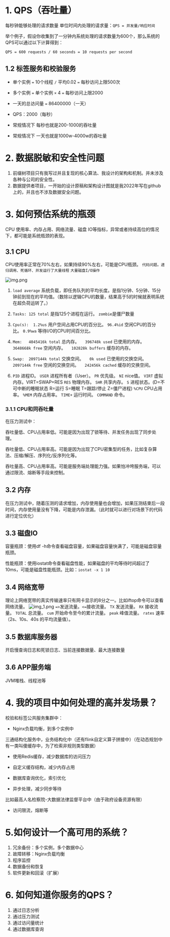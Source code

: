 # 1. QPS（吞吐量）
每秒钟能够处理的请求数量
单位时间内处理的请求量：`QPS = 并发量/响应时间`

举个例子，假设你收集到了一分钟内系统处理的请求数量为600个，那么系统的QPS可以通过以下计算得到：

`QPS = 600 requests / 60 seconds = 10 requests per second`

## 1.2 标签服务和校验服务
- 单个实例 `=` 10个线程 `/` 平均0.02 `=` 每秒访问上限500次
- 多个实例 `=` 单个实例 `×` 4 `=` 每秒访问上限2000
- 一天的总访问量 `=` 86400000（一天）
- QPS：2000（每秒）

- 常规情况下 每秒也就是200-1000的吞吐量
- 常规情况下 一天也就是1000w-4000w的吞吐量

# 2. 数据脱敏和安全性问题

1. 前缀树项目只有我写过并且复现的核心算法、我设计的架构和机制。并未涉及各种与公司的安全性。
2. 数据提供者项目，一开始的设计原稿和架构设计图就是我2022年写在github上的，并且也不涉及数据安全问题。

# 3. 如何预估系统的瓶颈
CPU 使用率、内存占用、网络流量、磁盘 IO等指标，异常或者持续高位的情况下，都可能是系统瓶颈的表现。

## 3.1 CPU
CPU使用率正常在70%左右，如果持续90%左右，可能是CPU瓶颈。
`代码问题。递归调用、死循环、并发运行了大量线程`
`大量磁盘I/O操作`

![img.png](img.png)

1. `load average` 系统负载，即任务队列的平均长度。是指1分钟、5分钟、15分钟前到现在的平均值。（数除以逻辑CPU的数量，结果高于5的时候就表明系统在超负荷运转了。）
2. `Tasks: 125 total` 是指125个进程在运行。 `zombie`是僵尸数量
3. `Cpu(s):  1.2%us` 用户空间占用CPU的百分比。 `96.4%id` 空闲CPU的百分比。 `0.9%wa` 等待I/O的CPU时间百分比。 
4. `Mem:   4045416k total` 总内存。 `  396748k used` 已使用的内存。 `  3648668k free` 空闲内存。 `  102828k buffers` 缓存的内存。
5. `Swap:  2097144k total` 交换空间。 `  0k used` 已使用的交换空间。 `  2097144k free` 空闲的交换空间。 `  242456k cached` 缓存的交换空间。

6. `PID` 进程ID。 `USER` 进程所有者（User）。 `PR` 优先级。 `NI` nice值。 `VIRT` 虚拟内存。VIRT=SWAP+RES `RES` 物理内存。 `SHR` 共享内存。 `S` 进程状态。(D=不可中断的睡眠状态 R=运行 S=睡眠 T=跟踪/停止 Z=僵尸进程) `%CPU` CPU占用率。 `%MEM` 内存占用率。 `TIME+` 运行时间。 `COMMAND` 命令。

### 3.1.1 CPU和同吞吐量
在压力测试中：

吞吐量低、CPU占用率低。可能是因为出现了锁等待、并发任务出现了同步处理。

吞吐量低、CPU占用率高。可能是因为出现了CPU密集型的任务，比如复杂算法、压缩/解压、序列化/反序列化等。

吞吐量高、CPU占用率高。可能是服务端处理能力强。如果怕冲垮服务端，可以通过限流、熔断等手段来控制。

## 3.2 内存
在压力测试中，随着压测的请求增加，内存使用量也会增加，如果压测结束后一段时间，内存使用量没有下降，可能是内存泄漏。（此时就可以进行对场景下的代码进行定位优化）

## 3.3 磁盘IO
容量瓶颈：使用df -h命令查看磁盘容量，如果磁盘容量快满了，可能是磁盘容量瓶颈。

性能瓶颈：使用iostat命令查看磁盘性能，如果磁盘的平均等待时间超过了10ms，可能是磁盘性能瓶颈。比如：`iostat -x 1 10`

## 3.4 网络宽带
理论上网络宽带的真实传输速率只有网卡显示的8分之一。比如iftop命令可以查看网络流量。
![img_1.png](img_1.png)
`=>`发送流量。`<=`接收流量。
`TX` 发送流量。 `RX` 接收流量。 `TOTAL` 总流量。
`cum` 开始命令至今的累计流量。 `peak` 峰值流量。 `rates` 速率（2s、10s、40s 的平均流量值）。

## 3.5 数据库服务器
开启慢查询日志和死锁日志、当前连接数据量、最大连接数量

## 3.6 APP服务端
JVM堆栈、线程池等

# 4. 我的项目中如何处理的高并发场景？
校验和标签公共服务集群中：
- Nginx负载均衡，到多个实例中

三通结构化服务中，业务结构化中（还有flink自定义算子拼接中）（在动态规划中有一类叫傻缓存中，为了检索非规则类型数据）
- 使用Redis缓存，减少数据库的访问压力
- 自定义缓存结构，减少内存占用

- 数据库查询优化，索引优化

- 异步处理，减少同步等待

比如最高人名检察院-大数据法律监督平台中（由于政府设备资源有限）
- 访问限流，熔断等

# 5.如何设计一个高可用的系统？
1. 冗余备份：多个实例，多个数据中心
2. 故障转移：Nginx负载均衡
3. 程序监控
4. 数据备份和恢复
5. 软件更新和回滚（扩展）

# 6. 如何知道你服务的QPS？
1. 通过日志分析
2. 通过压力测试
3. 通过访问量统计
4. 通过数据库查询